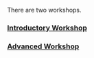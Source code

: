 There are two workshops.

### [Introductory Workshop](IntroductoryWorkshop/)
### [Advanced Workshop](AdvancedWorkshop/)
